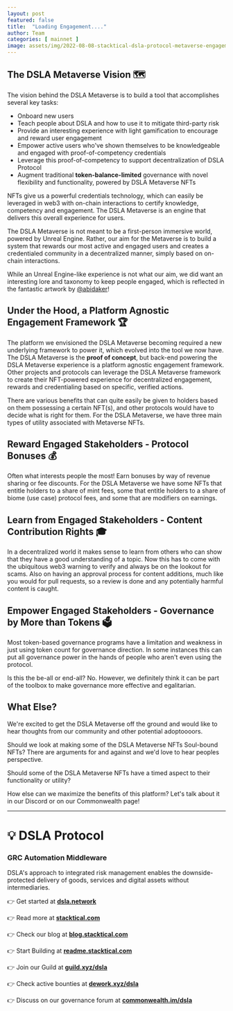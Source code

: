 ```yaml
---
layout: post
featured: false
title:  "Loading Engagement...."
author: Team
categories: [ mainnet ]
image: assets/img/2022-08-08-stacktical-dsla-protocol-metaverse-engagement-platform-blockchain-cryptocurrency-fintech-legaltech-insurtech-itsm-slm-sla-defi-nft.jpg
---
```


## The DSLA Metaverse Vision 🗺️

The vision behind the DSLA Metaverse is to build a tool that accomplishes several key tasks:
* Onboard new users
* Teach people about DSLA and how to use it to mitigate third-party risk
* Provide an interesting experience with light gamification to encourage and reward user engagement
* Empower active users who've shown themselves to be knowledgeable and engaged with proof-of-competency credentials
* Leverage this proof-of-competency to support decentralization of DSLA Protocol
* Augment traditional **token-balance-limited** governance with novel flexibility and functionality, powered by DSLA Metaverse NFTs

NFTs give us a powerful credentials technology, which can easily be leveraged in web3 with on-chain interactions to certify knowledge, competency and engagement. The DSLA Metaverse is an engine that delivers this overall experience for users.

The DSLA Metaverse is not meant to be a first-person immersive world, powered by Unreal Engine. Rather, our aim for the Metaverse is to build a system that rewards our most active and engaged users and creates a credentialed community in a decentralized manner, simply based on on-chain interactions.

While an Unreal Engine-like experience is not what our aim, we did want an interesting lore and taxonomy to keep people engaged, which is reflected in the fantastic artwork by [@abidaker](https://abidaker.com)!

## Under the Hood, a Platform Agnostic Engagement Framework 🏆

The platform we envisioned the DSLA Metaverse becoming required a new underlying framework to power it, which evolved into the tool we now have. The DSLA Metaverse is the **proof of concept**, but back-end powering the DSLA Metaverse experience is a platform agnostic engagement framework. Other projects and protocols can leverage the DSLA Metaverse framework to create their NFT-powered experience for decentralized engagement, rewards and credentialing based on specific, verified actions.

There are various benefits that can quite easily be given to holders based on them possessing a certain NFT(s), and other protocols would have to decide what is right for them. For the DSLA Metaverse, we have three main types of utility associated with Metaverse NFTs. 

## Reward Engaged Stakeholders - Protocol Bonuses 💰

Often what interests people the most! Earn bonuses by way of revenue sharing or fee discounts. For the DSLA Metaverse we have some NFTs that entitle holders to a share of mint fees, some that entitle holders to a share of biome (use case) protocol fees, and some that are modifiers on earnings.

## Learn from Engaged Stakeholders - Content Contribution Rights 🎓

In a decentralized world it makes sense to learn from others who can show that they have a good understanding of a topic. Now this has to come with the ubiquitous web3 warning to verify and always be on the lookout for scams. Also on having an approval process for content additions, much like you would for pull requests, so a review is done and any potentially harmful content is caught.

## Empower Engaged Stakeholders - Governance by More than Tokens 🗳️

Most token-based governance programs have a limitation and weakness in just using token count for governance direction. In some instances this can put all governance power in the hands of people who aren't even using the protocol.

Is this the be-all or end-all? No. However, we definitely think it can be part of the toolbox to make governance more effective and egalitarian.

## What Else?

We're excited to get the DSLA Metaverse off the ground and would like to hear thoughts from our community and other potential adoptoooors.

Should we look at making some of the DSLA Metaverse NFTs Soul-bound NFTs? There are arguments for and against and we'd love to hear peoples perspective.

Should some of the DSLA Metaverse NFTs have a timed aspect to their functionality or utility?

How else can we maximize the benefits of this platform? Let's talk about it in our Discord or on our Commonwealth page!

---

# 💡 DSLA Protocol

### GRC Automation Middleware

DSLA's approach to integrated risk management enables the downside-protected delivery of goods, services and digital assets without intermediaries.

👉 Get started at **[dsla.network](https://dsla.network)** 

👉 Read more at [**stacktical.com**](https://stacktical.com)

👉 Check our blog at [**blog.stacktical.com**](https://blog.stacktical.com)

👉 Start Building at [**readme.stacktical.com**](https://readme.stacktical.com/developer-guide/)

👉 Join our Guild at [**guild.xyz/dsla**](https://guild.xyz/dsla)

👉 Check active bounties at [**dework.xyz/dsla**](https://dework.xyz/dsla)

👉 Discuss on our governance forum at [**commonwealth.im/dsla**](https://commonwealth.im/dsla)